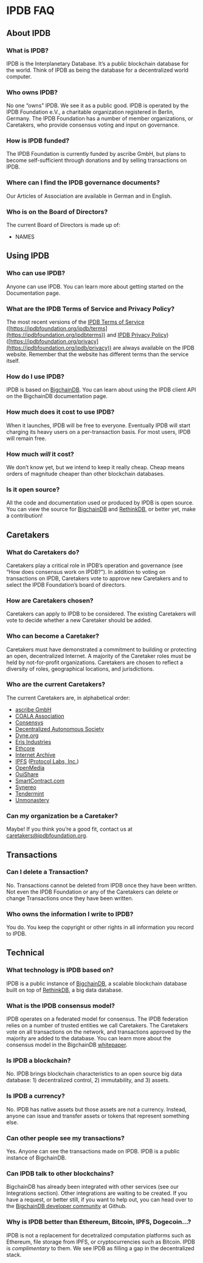 # IPDB FAQ

## About IPDB
### What is IPDB?
IPDB is the Interplanetary Database. It’s a public blockchain database for the world. Think of IPDB as being the database for a decentralized world computer.

### Who owns IPDB?
No one “owns” IPDB. We see it as a public good. IPDB is operated by the IPDB Foundation e.V., a charitable organization registered in Berlin, Germany. The IPDB Foundation has a number of member organizations, or Caretakers, who provide consensus voting and input on governance.

### How is IPDB funded?
The IPDB Foundation is currently funded by ascribe GmbH, but plans to become self-sufficient through donations and by selling transactions on IPDB.

### Where can I find the IPDB governance documents?
Our Articles of Association are available in German and in English.

### Who is on the Board of Directors?
The current Board of Directors is made up of:
- NAMES

## Using IPDB
### Who can use IPDB?
Anyone can use IPDB. You can learn more about getting started on the Documentation page.

### What are the IPDB Terms of Service and Privacy Policy?
The most recent versions of the [IPDB Terms of Service](https://ipdbfoundation.org/ipdb/terms) ([https://ipdbfoundation.org/ipdb/terms](https://ipdbfoundation.org/ipdbterms)) and [IPDB Privacy Policy](https://ipdbfoundation.org/ipdb/privacy)) ([https://ipdbfoundation.org/privacy](https://ipdbfoundation.org/ipdb/privacy)) are always available on the IPDB website. Remember that the website has different terms than the service itself.

### How do I use IPDB?
IPDB is based on [BigchainDB](https://www.bigchaindb.com/). You can learn about using the IPDB client API on the BigchainDB documentation page. 

### How much does it cost to use IPDB?
When it launches, IPDB will be free to everyone. Eventually IPDB will start charging its heavy users on a per-transaction basis. For most users, IPDB will remain free. 

### How much *will* it cost?
We don’t know yet, but we intend to keep it really cheap. Cheap means orders of magnitude cheaper than other blockchain databases.

### Is it open source?
All the code and documentation used or produced by IPDB is open source. You can view the source for [BigchainDB](https://github.com/bigchaindb/bigchaindb) and [RethinkDB](https://github.com/rethinkdb/rethinkdb), or better yet, make a contribution!

## Caretakers
### What do Caretakers do? 
Caretakers play a critical role in IPDB’s operation and governance (see “How does consensus work on IPDB?”). In addition to voting on transactions on IPDB, Caretakers vote to approve new Caretakers and to select the IPDB Foundation’s board of directors.

### How are Caretakers chosen?
Caretakers can apply to IPDB to be considered. The existing Caretakers will vote to decide whether a new Caretaker should be added.

### Who can become a Caretaker?
Caretakers must have demonstrated a commitment to building or protecting an open, decentralized Internet. A majority of the Caretaker roles must be held by not-for-profit organizations. Caretakers are chosen to reflect a diversity of roles, geographical locations, and jurisdictions.

### Who are the current Caretakers?
The current Caretakers are, in alphabetical order:
- [ascribe GmbH](https://www.ascribe.io/)
- [COALA Association](http://coala.global/)
- [Consensys](https://consensys.net/)
- [Decentralized Autonomous Society](https://www.facebook.com/groups/579940655425355/)
- [Dyne.org](https://www.dyne.org/)
- [Eris Industries](https://erisindustries.com/)
- [Ethcore](https://ethcore.io/)
- [Internet Archive](https://archive.org/)
- [IPFS](https://ipfs.io/) ([Protocol Labs, Inc.](http://ipn.io/))
- [OpenMedia](https://openmedia.org/)
- [OuiShare](http://ouishare.net/en)
- [SmartContract.com](http://smartcontract.com/)
- [Synereo](http://www.synereo.com/)
- [Tendermint](http://tendermint.com/)
- [Unmonastery](http://unmonastery.org/)

### Can my organization be a Caretaker?
Maybe! If you think you’re a good fit, contact us at caretakers@ipdbfoundation.org. 

## Transactions
### Can I delete a Transaction?
No. Transactions cannot be deleted from IPDB once they have been written. Not even the IPDB Foundation or any of the Caretakers can delete or change Transactions once they have been written.

### Who owns the information I write to IPDB?
You do. You keep the copyright or other rights in all information you record to IPDB. 

## Technical 

### What technology is IPDB based on?
IPDB is a public instance of [BigchainDB](https://www.bigchaindb.com/), a scalable blockchain database built on top of [RethinkDB](https://www.rethinkdb.com/), a big data database. 

### What is the IPDB consensus model?
IPDB operates on a federated model for consensus. The IPDB federation relies on a number of trusted entities we call Caretakers. The Caretakers vote on all transactions on the network, and transactions approved by the majority are added to the database. You can learn more about the consensus model in the BigchainDB [whitepaper](https://www.bigchaindb.com/whitepaper/).

### Is IPDB a blockchain?
No. IPDB brings blockchain characteristics to an open source big data database: 1) decentralized control, 2) immutability, and 3)  assets.

### Is IPDB a currency?
No. IPDB has native assets but those assets are not a currency. Instead, anyone can issue and transfer assets or tokens that represent something else. 

### Can other people see my transactions? 
Yes. Anyone can see the transactions made on IPDB. IPDB is a public instance of BigchainDB.

### Can IPDB talk to other blockchains?
BigchainDB has already been integrated with other services (see our Integrations section). Other integrations are waiting to be created. If you have a request, or better still, if you want to help out, you can head over to the [BigchainDB developer community](https://github.com/bigchaindb/bigchaindb) at Github.

### Why is IPDB better than Ethereum, Bitcoin, IPFS, Dogecoin…?
IPDB is not a replacement for decetralized computation platforms such as Ethereum, file storage from IPFS, or cryptocurrencies such as Bitcoin. IPDB is *complimentary* to them. We see IPDB as filling a gap in the decentralized stack. 



